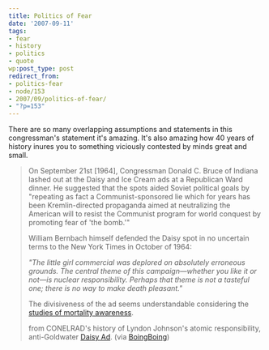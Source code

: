 ```yaml
---
title: Politics of Fear
date: '2007-09-11'
tags:
- fear
- history
- politics
- quote
wp:post_type: post
redirect_from:
- politics-fear
- node/153
- 2007/09/politics-of-fear/
- "?p=153"
---
```


There are so many overlapping assumptions and statements in this congressman's statement it's amazing. It's also amazing how 40 years of history inures you to something viciously contested by minds great and small.

>
>
> On September 21st [1964], Congressman Donald C. Bruce of Indiana lashed out at the Daisy and Ice Cream ads at a Republican Ward dinner. He suggested that the spots aided Soviet political goals by "repeating as fact a Communist-sponsored lie which for years has been Kremlin-directed propaganda aimed at neutralizing the American will to resist the Communist program for world conquest by promoting fear of 'the bomb.'"
>
>
>
> William Bernbach himself defended the Daisy spot in no uncertain terms to the New York Times in October of 1964:
>
> _"The little girl commercial was deplored on absolutely erroneous grounds. The central theme of this campaign—whether you like it or not—is nuclear responsibility. Perhaps that theme is not a tasteful one; there is no way to make death pleasant."_
>
>
>
> The divisiveness of the ad seems understandable considering the [studies of mortality awareness](http://island94.org/node/148").
>
> from CONELRAD's history of Lyndon Johnson's atomic responsibility, anti-Goldwater [Daisy Ad](http://www.conelrad.com/daisy/daisy3.php). (via [BoingBoing](http://www.boingboing.net/2007/09/11/history-of-the-infam.html))

